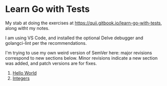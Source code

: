 # Learn Go with Tests

My stab at doing the exercises at https://quii.gitbook.io/learn-go-with-tests, along witht my notes.

I am using VS Code, and installed the optional Delve debugger and golangci-lint per the recommendations.

I'm trying to use my own weird version of SemVer here: major revisions correspond to new sections below. Minor revisions indicate a new section was added, and patch versions are for fixes.

1. [Hello World](hello_world/README.md)
2. [Integers](integers/README.md)
